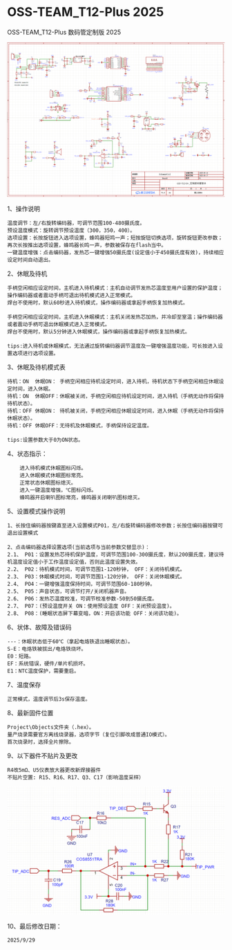 # OSS-TEAM_T12-Plus 2025
OSS-TEAM_T12-Plus 数码管定制版 2025

![alt text](image.png)

1、操作说明

    温度调节：左/右旋转编码器，可调节范围100-480摄氏度。
    预设温度模式：旋转调节预设温度（300，350，400）。
    选项设置：长按旋钮进入选项设置，蜂鸣器短鸣一声；短按旋钮切换选项，旋转旋钮更改参数；再次长按推出选项设置，蜂鸣器长鸣一声，参数被保存在flash当中。
    一键温度增强：点击编码器，发热芯一键增强50摄氏度(设定值小于450摄氏度有效)，持续相应设定时间自动退出。
            
2、休眠及待机

    手柄空闲相应设定时间，主机进入待机模式：主机自动调节发热芯温度至用户设置的保护温度；操作编码器或者震动手柄可退出待机模式进入正常模式。
    焊台不使用时，默认60秒进入待机模式，操作编码器或拿起手柄恢复加热模式。

    手柄空闲相应设定时间，主机进入休眠模式：主机关闭发热芯加热，并冷却至室温；操作编码器或者震动手柄可退出休眠模式进入正常模式。
    焊台不使用时，默认5分钟进入休眠模式，操作编码器或拿起手柄恢复加热模式。

    tips:进入待机或休眠模式，无法通过旋转编码器调节温度及一键增强温度功能，可长按进入设置选项进行选项设置。

3、休眠及待机模式表

    待机：ON  休眠ON： 手柄空闲相应待机设定时间，进入待机，待机状态下手柄空闲相应休眠设定时间，进入休眠。
    待机：ON  休眠OFF：休眠被关闭，手柄空闲相应待机设定时间，进入待机（手柄无动作将保持待机状态）。
    待机：OFF 休眠ON： 待机被关闭，手柄空闲相应休眠设定时间，进入休眠（手柄无动作将保持休眠状态）。
    待机：OFF 休眠OFF：无待机及休眠模式，手柄保持设定温度。

    tips:设置参数大于0为ON状态。

4、状态指示：

        进入待机模式休眠图标闪烁。
        进入休眠模式休眠图标常亮。
        正常状态休眠图标熄灭。
        进入一键温度增强，℃图标闪烁。
        蜂鸣器开启喇叭图标常亮，蜂鸣器关闭喇叭图标熄灭。

5、设置模式操作说明

    1、长按住编码器按键直至进入设置模式P01，左/右旋转编码器修改参数；长按住编码器按键可退出设置模式

    2、点击编码器选择设置选项(当前选项与当前参数交替显示)：
    2.1、 P01：设置发热芯待机保护温度，可调节范围100-300摄氏度，默认200摄氏度，建议待机温度设定值小于工作温度设定值，否则此温度设置失效。
    2.2、 P02：待机模式时间，可调节范围1-120秒钟， OFF：关闭待机模式。
    2.3、 P03：休眠模式时间，可调节范围1-120分钟， OFF：关闭休眠模式。
    2.4、 PO4：一键增强温度保持时间，可调节范围60-180秒钟。
    2.5、 P05：声音状态，可调节打开/关闭机器声音。
    2.6、 P06：发热芯温度校准，可调节校准参数-50到50摄氏度。
    2.7、 P07：(预设温度开关 ON：使用预设温度 OFF：关闭预设温度)。
    2.8、 P08：(睡眠状态屏下幕变暗，ON：开启该功能 OFF：关闭该功能)。

6、状体、故障及错误码

    ---：休眠状态低于60℃（拿起电烙铁退出睡眠状态）。
    S-E：电烙铁被拔出/电烙铁烧坏。
    E0：短路。
    EF：系统错误，硬件/单片机损坏。
    E1：NTC温度保护，需要重启。

7、温度保存

    正常模式，温度调节后3s保存温度。

8、最新固件位置

    Project\Objects文件夹（.hex）。
    量产烧录需要官方离线烧录器，选项字节（复位引脚改成普通IO模式）。
    首次烧录时，选择全片擦除。

9、以下器件不贴片及更改

    R4改5mΩ、U5仪表放大器更改新焊接器件
    不贴片空置: R15、R16、R17、Q3、C17（影响温度采样）
![alt text](image-1.png)

10、最后修改日期：

    2025/9/29

